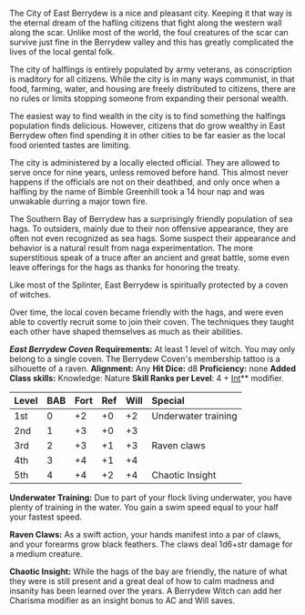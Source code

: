 The City of East Berrydew is a nice and pleasant city.  Keeping it that way is the eternal dream of the hafling citizens that fight along the western wall along the scar.  Unlike most of the world, the foul creatures of the scar can survive just fine in the Berrydew valley and this has greatly complicated the lives of the local gental folk.

The city of halflings is entirely populated by army veterans, as conscription is maditory for all citizens.  While the city is in many ways communist, in that food, farming, water, and housing are freely distributed to citizens, there are no rules or limits stopping someone from expanding their personal wealth.

The easiest way to find wealth in the city is to find something the halfings population finds delicious.  However, citizens that do grow wealthy in East Berrydew often find spending it in other cities to be far easier as the local food oriented tastes are limiting.  

The city is administered by a locally elected official.  They are allowed to serve once for nine years, unless removed before hand.  This almost never happens if the officials are not on their deathbed, and only once when a halfling by the name of Bimble Greenhill took a 14 hour nap and was unwakable durring a major town fire.

The Southern Bay of Berrydew has a surprisingly friendly population of sea hags.  To outsiders, mainly due to their non offensive appearance, they are often not even recognized as sea hags.  Some suspect their appearance and behavior is a natural result from naga experimentation.  The more superstitious speak of a truce after an ancient and great battle, some even leave offerings for the hags as thanks for honoring the treaty.

Like most of the Splinter, East Berrydew is spiritually protected by a coven of witches.

Over time, the local coven became friendly with the hags, and were even able to covertly recruit some to join their coven.  The techniques they taught each other have shaped themselves as much as their abilities.

***East Berrydew Coven***
**Requirements:**
At least 1 level of witch.  You may only belong to a single coven.  The Berrydew Coven's membership tattoo is a silhouette of a raven.
**Alignment:** Any
**Hit Dice:** d8
**Proficiency:** none
**Added Class skills:** Knowledge: Nature
**Skill Ranks per Level**: 4 + [Int](https://www.d20pfsrd.com/basics-ability-scores/ability-scores#TOC-Intelligence-Int-)** modifier.

|**Level**|**BAB**|**Fort**|**Ref**|**Will**|**Special**|
| :- | :- | :- | :- | :- | :- |
|1st|0|+2|+0|+2|Underwater training|
|2nd|1|+3|+0|+3||
|3rd|2|+3|+1|+3|Raven claws|
|4th|3|+4|+1|+4||
|5th|4|+4|+2|+4|Chaotic Insight|

**Underwater Training:**  Due to part of your flock living underwater, you have plenty of training in the water.  You gain a swim speed equal to your half your fastest speed.

**Raven Claws:** As a swift action, your hands manifest into a par of claws, and your forearms grow black feathers. The claws deal 1d6+str damage for a medium creature.

**Chaotic Insight:**  While the hags of the bay are friendly, the nature of what they were is still present and a great deal of how to calm madness and insanity has been learned over the years.  A Berrydew Witch can add her Charisma modifier as an insight bonus to AC and Will saves.

